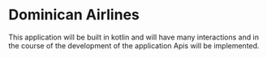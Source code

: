 # Dominican Airlines
This application will be built in kotlin and will have many interactions and in the course of the development of the application Apis will be implemented.
